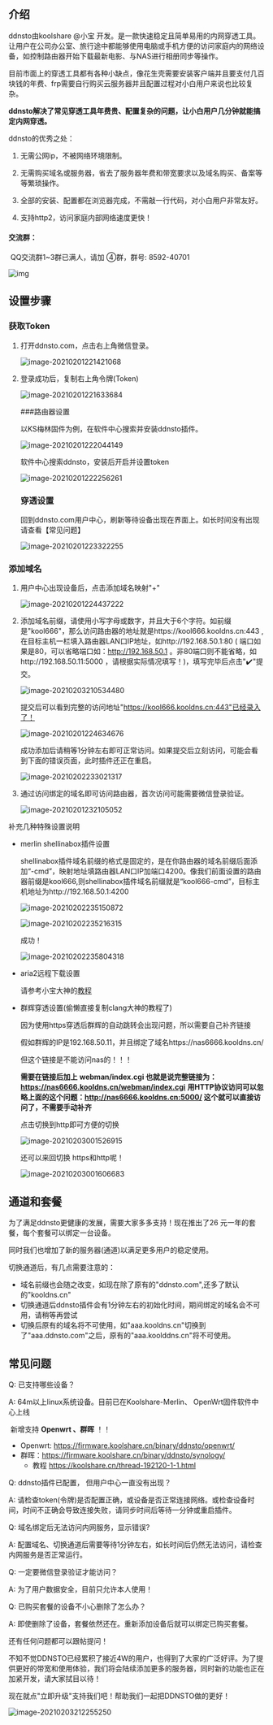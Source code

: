## 介绍

ddnsto由koolshare @小宝 开发。是一款快速稳定且简单易用的内网穿透工具。让用户在公司办公室、旅行途中都能够使用电脑或手机方便的访问家庭内的网络设备，如控制路由器开始下载最新电影、与NAS进行相册同步等操作。

目前市面上的穿透工具都有各种小缺点，像花生壳需要安装客户端并且要支付几百块钱的年费、frp需要自行购买云服务器并且配置过程对小白用户来说也比较复杂。



**ddnsto解决了常见穿透工具年费贵、配置复杂的问题，让小白用户几分钟就能搞定内网穿透。**



ddnsto的优秀之处：

1. 无需公网ip，不被网络环境限制。

2. ⽆需购买域名或服务器，省去了服务器年费和带宽要求以及域名购买、备案等等繁琐操作。

3. 全部的安装、配置都在浏览器完成，不需敲一行代码，对小白用户非常友好。

4. 支持http2，访问家庭内部网络速度更快！

    

#### 交流群：

​												QQ交流群1~3群已满人，请加 ④群，群号: 8592-40701

![img](https://image.koolshare.cn/attachment/forum/202102/01/172721xjps861bis616qp3.jpg)



## 设置步骤

### 获取Token

1. 打开ddnsto.com，点击右上角微信登录。

   ![image-20210201221421068](./koolshare_merlin/image-20210201221421068.png)

2. 登录成功后，复制右上角令牌(Token)

   ![image-20210201221633684](./koolshare_merlin/image-20210201221633684.png)

   ###路由器设置 

   以KS梅林固件为例，在软件中心搜索并安装ddnsto插件。

   ![image-20210201222044149](./koolshare_merlin/image-20210201222044149.png)

   软件中心搜索ddnsto，安装后开启并设置token

   ![image-20210201222256261](./koolshare_merlin/image-20210201222256261.png)

   

   

   ### 穿透设置

   回到ddnsto.com用户中心，刷新等待设备出现在界面上。如长时间没有出现请查看【常见问题】

   ![image-20210201223322255](./koolshare_merlin/image-20210201223322255.png)

### 添加域名

1. 用户中心出现设备后，点击添加域名映射"+"

   ![image-20210201224437222](./koolshare_merlin/image-20210201224437222.png)

2. 添加域名前缀，请使用小写字母或数字，并且大于6个字符。如前缀是"kool666"，那么访问路由器的地址就是https://kool666.kooldns.cn:443 ,在目标主机一栏填入路由器LAN口IP地址，如http://192.168.50.1:80 ( 端口如果是80，可以省略端口如：http://192.168.50.1 。非80端口则不能省略，如http://192.168.50.11:5000 ，请根据实际情况填写！)，填写完毕后点击"✔️"提交。

   ![image-20210203210534480](./koolshare_merlin/image-20210203210534480.png)

   提交后可以看到完整的访问地址"https://kool666.kooldns.cn:443"已经录入了！

   ![image-20210201224634676](./koolshare_merlin/image-20210201224634676.png)

   成功添加后请稍等1分钟左右即可正常访问。如果提交后立刻访问，可能会看到下面的错误页面，此时插件还正在重启。

   ![image-20210202233021317](./koolshare_merlin/image-20210202233021317.png)

3. 通过访问绑定的域名即可访问路由器，首次访问可能需要微信登录验证。

   ![image-20210201232105052](./koolshare_merlin/image-20210201232105052.png)



补充几种特殊设置说明

- merlin shellinabox插件设置

  shellinabox插件域名前缀的格式是固定的，是在你路由器的域名前缀后面添加“-cmd”，映射地址填路由器LAN口IP加端口4200。像我们前面设置的路由器前缀是kool666,则shellinabox插件域名前缀就是“kool666-cmd”，目标主机地址为http://192.168.50.1:4200

  ![image-20210202235150872](./koolshare_merlin/image-20210202235150872.png)

  ![image-20210202235216315](./koolshare_merlin/image-20210202235216315.png)

  成功！

  ![image-20210202235804318](./koolshare_merlin/image-20210202235804318.png)

- aria2远程下载设置

  请参考小宝大神的[教程](https://koolshare.cn/thread-144886-1-1.html)

- 群辉穿透设置(偷懒直接复制clang大神的教程了)

  因为使用https穿透后群辉的自动跳转会出现问题，所以需要自己补齐链接

  假如群辉的IP是192.168.50.11，并且绑定了域名https://nas6666.kooldns.cn/

  但这个链接是不能访问nas的！！！

  

  **需要在链接后加上** **webman/index.cgi 也就是说完整链接为：**
  **https://nas6666.kooldns.cn/webman/index.cgi**
  **用HTTP协议访问可以忽略上面的这个问题：http://nas6666.kooldns.cn:5000/ 这个就可以直接访问了，不需要手动补齐**

  

  点击切换到http即可方便的切换

  ![image-20210203001526915](./koolshare_merlin/image-20210203001526915.png)

  还可以来回切换 https和http呢！

  ![image-20210203001606683](./koolshare_merlin/image-20210203001606683.png)

## 通道和套餐

为了满足ddnsto更健康的发展，需要大家多多支持！现在推出了26 元一年的套餐，每个套餐可以绑定一台设备。

同时我们也增加了新的服务器(通道)以满足更多用户的稳定使用。

切换通道后，有几点需要注意的：

- 域名前缀也会随之改变，如现在除了原有的"ddnsto.com",还多了默认的"kooldns.cn"
- 切换通道后ddnsto插件会有1分钟左右的初始化时间，期间绑定的域名会不可用，请稍等再尝试
- 切换后原有的域名将不可使用，如"aaa.kooldns.cn"切换到了"aaa.ddnsto.com"之后，原有的"aaa.koolddns.cn"将不可使用。

## 常见问题

Q: 已支持哪些设备？

A: 64m以上linux系统设备。目前已在Koolshare-Merlin、 OpenWrt固件软件中心上线

​      新增支持 **Openwrt 、群晖**  ！！

- Openwrt: https://firmware.koolshare.cn/binary/ddnsto/openwrt/
- 群晖：https://firmware.koolshare.cn/binary/ddnsto/synology/ 
  - 教程 https://koolshare.cn/thread-192120-1-1.html



Q: ddnsto插件已配置， 但用户中心一直没有出现？

A: 请检查token(令牌)是否配置正确，或设备是否正常连接网络。或检查设备时间，时间不正确会导致连接失败，请同步时间后等待一分钟或重启插件。



Q: 域名绑定后无法访问内网服务，显示错误?

A: 配置域名、切换通道后需要等待1分钟左右，如长时间后仍然无法访问，请检查内网服务是否正常运行。



Q: 一定要微信登录验证才能访问？

A: 为了用户数据安全，目前只允许本人使用！



Q: 已购买套餐的设备不小心删除了怎么办？

A: 即使删除了设备，套餐依然还在。重新添加设备后就可以绑定已购买套餐。



还有任何问题都可以跟帖提问！





不知不觉DDNSTO已经累积了接近4W的用户，也得到了大家的广泛好评。为了提供更好的带宽和使用体验，我们将会陆续添加更多的服务器，同时新的功能也正在加紧开发，请大家拭目以待！

现在就点"立即升级"支持我们吧！帮助我们一起把DDNSTO做的更好！

![image-20210203212255250](./koolshare_merlin/image-20210203212255250.png)



